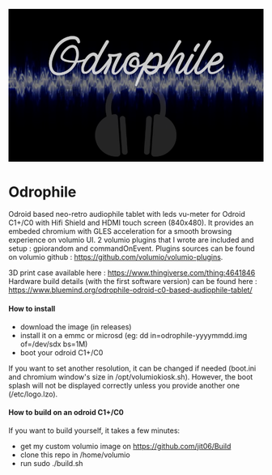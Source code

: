
![Odrophile logo](https://raw.githubusercontent.com/jit06/odrophile/main/gfx/logo.png)

# Odrophile
Odroid based neo-retro audiophile tablet with leds vu-meter for Odroid C1+/C0 with Hifi Shield and HDMI touch screen (840x480).
It provides an embeded chromium with GLES acceleration for a smooth browsing experience on volumio UI.
2 volumio plugins that I wrote are included and setup : gpiorandom and commandOnEvent. Plugins sources can be found on volumio github : https://github.com/volumio/volumio-plugins.

3D print case available here : https://www.thingiverse.com/thing:4641846
Hardware build details (with the first software version) can be found here : https://www.bluemind.org/odrophile-odroid-c0-based-audiophile-tablet/

#### How to install
- download the image (in releases)
- install it on a emmc or microsd (eg: dd in=odrophile-yyyymmdd.img of=/dev/sdx bs=1M)
- boot your odroid C1+/C0

If you want to set another resolution, it can be changed if needed (boot.ini and chromium window's size in /opt/volumiokiosk.sh). However, the boot splash will not be displayed correctly unless you provide another one (/etc/logo.lzo).

#### How to build on an odroid C1+/C0
If you want to build yourself, it takes a few minutes:
- get my custom volumio image on https://github.com/jit06/Build
- clone this repo in /home/volumio
- run sudo ./build.sh

